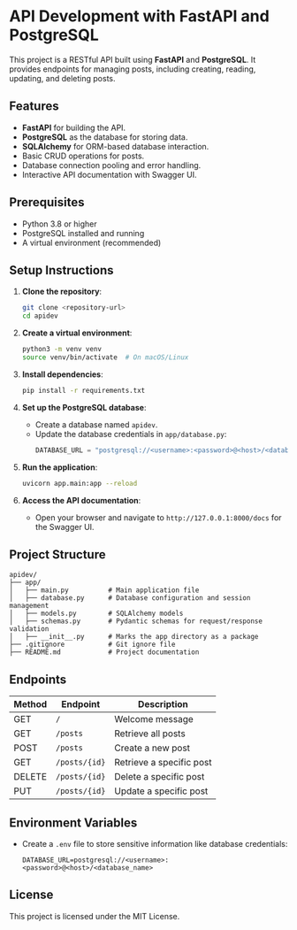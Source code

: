 # API Development with FastAPI and PostgreSQL

This project is a RESTful API built using **FastAPI** and **PostgreSQL**. It provides endpoints for managing posts, including creating, reading, updating, and deleting posts.

## Features

- **FastAPI** for building the API.
- **PostgreSQL** as the database for storing data.
- **SQLAlchemy** for ORM-based database interaction.
- Basic CRUD operations for posts.
- Database connection pooling and error handling.
- Interactive API documentation with Swagger UI.

## Prerequisites

- Python 3.8 or higher
- PostgreSQL installed and running
- A virtual environment (recommended)

## Setup Instructions

1. **Clone the repository**:
   ```bash
   git clone <repository-url>
   cd apidev
   ```

2. **Create a virtual environment**:
   ```bash
   python3 -m venv venv
   source venv/bin/activate  # On macOS/Linux
   ```

3. **Install dependencies**:
   ```bash
   pip install -r requirements.txt
   ```

4. **Set up the PostgreSQL database**:
   - Create a database named `apidev`.
   - Update the database credentials in `app/database.py`:
     ```python
     DATABASE_URL = "postgresql://<username>:<password>@<host>/<database_name>"
     ```

5. **Run the application**:
   ```bash
   uvicorn app.main:app --reload
   ```

6. **Access the API documentation**:
   - Open your browser and navigate to `http://127.0.0.1:8000/docs` for the Swagger UI.

## Project Structure

```
apidev/
├── app/
│   ├── main.py          # Main application file
│   ├── database.py      # Database configuration and session management
│   ├── models.py        # SQLAlchemy models
│   ├── schemas.py       # Pydantic schemas for request/response validation
│   ├── __init__.py      # Marks the app directory as a package
├── .gitignore           # Git ignore file
├── README.md            # Project documentation
```

## Endpoints

| Method | Endpoint       | Description              |
|--------|----------------|--------------------------|
| GET    | `/`            | Welcome message         |
| GET    | `/posts`       | Retrieve all posts      |
| POST   | `/posts`       | Create a new post       |
| GET    | `/posts/{id}`  | Retrieve a specific post|
| DELETE | `/posts/{id}`  | Delete a specific post  |
| PUT    | `/posts/{id}`  | Update a specific post  |

## Environment Variables

- Create a `.env` file to store sensitive information like database credentials:
  ```
  DATABASE_URL=postgresql://<username>:<password>@<host>/<database_name>
  ```

## License

This project is licensed under the MIT License.